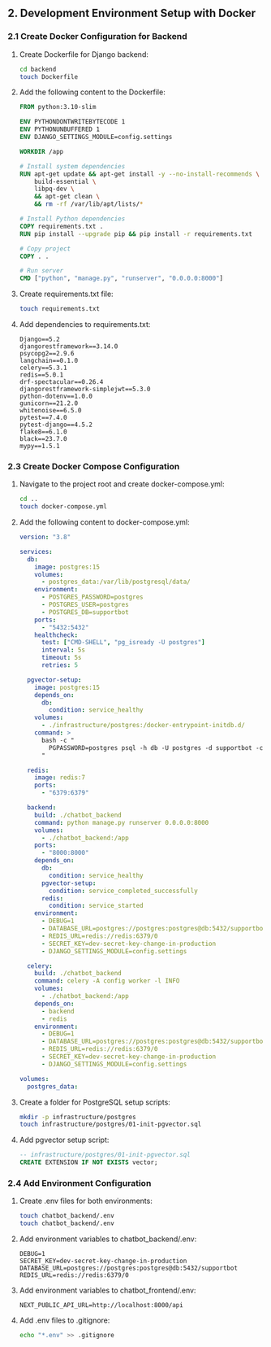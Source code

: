 ## 2. Development Environment Setup with Docker

### 2.1 Create Docker Configuration for Backend

1. Create Dockerfile for Django backend:

   ```bash
   cd backend
   touch Dockerfile
   ```

2. Add the following content to the Dockerfile:

   ```dockerfile
   FROM python:3.10-slim

   ENV PYTHONDONTWRITEBYTECODE 1
   ENV PYTHONUNBUFFERED 1
   ENV DJANGO_SETTINGS_MODULE=config.settings

   WORKDIR /app

   # Install system dependencies
   RUN apt-get update && apt-get install -y --no-install-recommends \
       build-essential \
       libpq-dev \
       && apt-get clean \
       && rm -rf /var/lib/apt/lists/*

   # Install Python dependencies
   COPY requirements.txt .
   RUN pip install --upgrade pip && pip install -r requirements.txt

   # Copy project
   COPY . .

   # Run server
   CMD ["python", "manage.py", "runserver", "0.0.0.0:8000"]
   ```

3. Create requirements.txt file:

   ```bash
   touch requirements.txt
   ```

4. Add dependencies to requirements.txt:
   ```
   Django==5.2
   djangorestframework==3.14.0
   psycopg2==2.9.6
   langchain==0.1.0
   celery==5.3.1
   redis==5.0.1
   drf-spectacular==0.26.4
   djangorestframework-simplejwt==5.3.0
   python-dotenv==1.0.0
   gunicorn==21.2.0
   whitenoise==6.5.0
   pytest==7.4.0
   pytest-django==4.5.2
   flake8==6.1.0
   black==23.7.0
   mypy==1.5.1
   ```

### 2.3 Create Docker Compose Configuration

1. Navigate to the project root and create docker-compose.yml:

   ```bash
   cd ..
   touch docker-compose.yml
   ```

2. Add the following content to docker-compose.yml:

   ```yaml
   version: "3.8"

   services:
     db:
       image: postgres:15
       volumes:
         - postgres_data:/var/lib/postgresql/data/
       environment:
         - POSTGRES_PASSWORD=postgres
         - POSTGRES_USER=postgres
         - POSTGRES_DB=supportbot
       ports:
         - "5432:5432"
       healthcheck:
         test: ["CMD-SHELL", "pg_isready -U postgres"]
         interval: 5s
         timeout: 5s
         retries: 5

     pgvector-setup:
       image: postgres:15
       depends_on:
         db:
           condition: service_healthy
       volumes:
         - ./infrastructure/postgres:/docker-entrypoint-initdb.d/
       command: >
         bash -c "
           PGPASSWORD=postgres psql -h db -U postgres -d supportbot -c 'CREATE EXTENSION IF NOT EXISTS vector;'
         "

     redis:
       image: redis:7
       ports:
         - "6379:6379"

     backend:
       build: ./chatbot_backend
       command: python manage.py runserver 0.0.0.0:8000
       volumes:
         - ./chatbot_backend:/app
       ports:
         - "8000:8000"
       depends_on:
         db:
           condition: service_healthy
         pgvector-setup:
           condition: service_completed_successfully
         redis:
           condition: service_started
       environment:
         - DEBUG=1
         - DATABASE_URL=postgres://postgres:postgres@db:5432/supportbot
         - REDIS_URL=redis://redis:6379/0
         - SECRET_KEY=dev-secret-key-change-in-production
         - DJANGO_SETTINGS_MODULE=config.settings

     celery:
       build: ./chatbot_backend
       command: celery -A config worker -l INFO
       volumes:
         - ./chatbot_backend:/app
       depends_on:
         - backend
         - redis
       environment:
         - DEBUG=1
         - DATABASE_URL=postgres://postgres:postgres@db:5432/supportbot
         - REDIS_URL=redis://redis:6379/0
         - SECRET_KEY=dev-secret-key-change-in-production
         - DJANGO_SETTINGS_MODULE=config.settings

   volumes:
     postgres_data:
   ```

3. Create a folder for PostgreSQL setup scripts:

   ```bash
   mkdir -p infrastructure/postgres
   touch infrastructure/postgres/01-init-pgvector.sql
   ```

4. Add pgvector setup script:
   ```sql
   -- infrastructure/postgres/01-init-pgvector.sql
   CREATE EXTENSION IF NOT EXISTS vector;
   ```

### 2.4 Add Environment Configuration

1. Create .env files for both environments:

   ```bash
   touch chatbot_backend/.env
   touch chatbot_backend/.env
   ```

2. Add environment variables to chatbot_backend/.env:

   ```
   DEBUG=1
   SECRET_KEY=dev-secret-key-change-in-production
   DATABASE_URL=postgres://postgres:postgres@db:5432/supportbot
   REDIS_URL=redis://redis:6379/0
   ```

3. Add environment variables to chatbot_frontend/.env:

   ```
   NEXT_PUBLIC_API_URL=http://localhost:8000/api
   ```

4. Add .env files to .gitignore:
   ```bash
   echo "*.env" >> .gitignore
   ```
